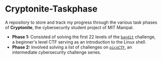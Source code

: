 # Cryptonite-Taskphase

A repository to store and track my progress through the various task phases of **Cryptonite**, the cybersecurity student project of MIT Manipal.

- **Phase 1:** Consisted of solving the first 22 levels of the [`bandit`](https://overthewire.org/wargames/bandit/) challenge, a beginner's level CTF serving as an introduction to the Linux shell.
- **Phase 2:** Involved solving a list of challenges on [`picoCTF`](https://play.picoctf.org/practice), an intermediate cybersecurity challenge series.

